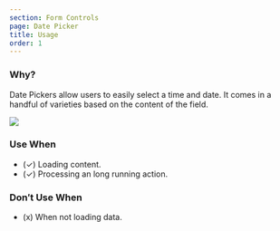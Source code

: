 ```yaml
---
section: Form Controls
page: Date Picker
title: Usage
order: 1
---
```


<novo-grid columns="2" align="start" gap="2rem">
<div>

### Why?

Date Pickers allow users to easily select a time and date. It comes in a handful of varieties based on the content of the field.

</div>

<img src="https://via.placeholder.com/350x250"/>

<div>

### Use When

- (✓) Loading content.
- (✓) Processing an long running action.

</div>
<div>

### Don′t Use When

- (x) When not loading data.

</div>
</novo-grid>
